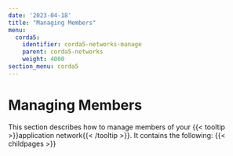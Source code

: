 ```yaml
---
date: '2023-04-18'
title: "Managing Members"
menu:
  corda5:
    identifier: corda5-networks-manage
    parent: corda5-networks
    weight: 4000
section_menu: corda5
---
```

# Managing Members
This section describes how to manage members of your {{< tooltip >}}application network{{< /tooltip >}}. It contains the following:
{{< childpages >}}